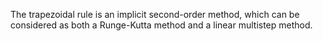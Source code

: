The trapezoidal rule is an implicit second-order method, which can be considered as both a Runge-Kutta method and a linear multistep method.


